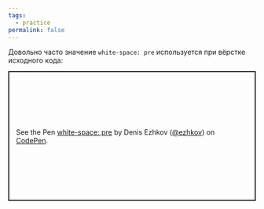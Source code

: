 ```yaml
---
tags:
  - practice
permalink: false
---
```


Довольно часто значение `white-space: pre` используется при вёрстке исходного кода:

<p class="codepen" data-height="265" data-theme-id="light" data-default-tab="css,result" data-user="ezhkov" data-slug-hash="ZEBWqVG" style="height: 265px; box-sizing: border-box; display: flex; align-items: center; justify-content: center; border: 2px solid; margin: 1em 0; padding: 1em;" data-pen-title="white-space: pre">
  <span>See the Pen <a href="https://codepen.io/ezhkov/pen/ZEBWqVG">
  white-space: pre</a> by Denis Ezhkov (<a href="https://codepen.io/ezhkov">@ezhkov</a>)
  on <a href="https://codepen.io">CodePen</a>.</span>
</p>

<script async src="https://cpwebassets.codepen.io/assets/embed/ei.js"></script>
